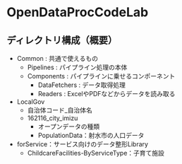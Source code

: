 # OpenDataProcCodeLab

## ディレクトリ構成（概要）
- Common : 共通で使えるもの
  - Pipelines : パイプライン処理の本体
  - Components : パイプラインに乗せるコンポーネント
    - DataFetchers : データ取得処理
    - Readers : ExcelやPDFなどからデータを読み取る
- LocalGov
  - 自治体コード_自治体名
  - 162116_city_imizu
    - オープンデータの種類
    - PopulationData：射水市の人口データ
- forService：サービス向けのデータ整形Library
  - ChildcareFacilities-ByServiceType：子育て施設


